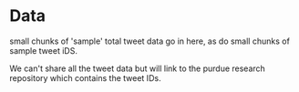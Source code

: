 # Data
small chunks of 'sample' total tweet data go in here, as do small chunks of sample tweet iDS.

We can't share all the tweet data but will link to the purdue research repository which contains the tweet IDs.

